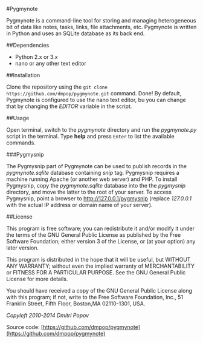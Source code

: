 #Pygmynote

Pygmynote is a command-line tool for storing and managing heterogeneous bit of data like notes, tasks, links, file attachments, etc. Pygmynote is written in Python and uses an SQLite database as its back end.

##Dependencies

- Python 2.x or 3.x
- nano or any other text editor

##Installation

Clone the repository using the `git clone https://github.com/dmpop/pygmynote.git` command. Done! By default, Pygmynote is configured to use the nano text editor, bu you can change that by changing the *EDITOR* variable in the script.

##Usage

Open terminal, switch to the *pygmynote* directory and run the _pygmynote.py_ script in the terminal. Type __help__ and press `Enter` to list the available commands.

###Pygmysnip

The Pygmysnip part of Pygmynote can be used to publish records in the *pygmynote.sqlite* database containing *snip* tag. Pygmysnip requires a machine running Apache (or another web server) and PHP. To install Pygmysnip, copy the *pygmynote.sqlite* database into the the *pygmysnip* directory, and move the latter to the root of your server. To access Pygmysnip, point a browser to http://127.0.0.1/pygmysnip (replace *127.0.0.1* with the actual IP address or domain name of your server).

##License

This program is free software; you can redistribute it and/or modify it under the terms of the GNU General Public License as published by the Free Software Foundation; either version 3 of the License, or (at your option) any later version.

This program is distributed in the hope that it will be useful, but WITHOUT ANY WARRANTY; without even the implied warranty of MERCHANTABILITY or FITNESS FOR A PARTICULAR PURPOSE.  See the GNU General Public License for more details.

You should have received a copy of the GNU General Public License along with this program; if not, write to the Free Software Foundation, Inc., 51 Franklin Street, Fifth Floor, Boston,MA 02110-1301, USA.

_Copyleft 2010-2014 Dmitri Popov_

Source code: [https://github.com/dmpop/pygmynote](https://github.com/dmpop/pygmynote)
